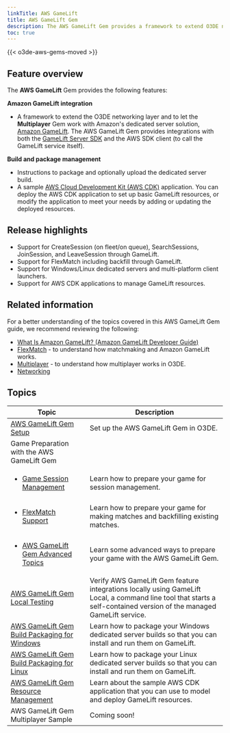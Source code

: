 ```yaml
---
linkTitle: AWS GameLift
title: AWS GameLift Gem
description: The AWS GameLift Gem provides a framework to extend O3DE networking layer and Multiplayer Gem to work with Amazon GameLift.
toc: true
---
```


{{< o3de-aws-gems-moved >}}

## Feature overview
The **AWS GameLift** Gem provides the following features:

**Amazon GameLift integration**
- A framework to extend the O3DE networking layer and to let the **Multiplayer** Gem work with Amazon's dedicated server solution, [Amazon GameLift](https://docs.aws.amazon.com/gamelift/latest/developerguide/gamelift-intro.html). The AWS GameLift Gem provides integrations with both the [GameLift Server SDK](https://docs.aws.amazon.com/gamelift/latest/developerguide/gamelift-supported.html#gamelift-supported-servers) and the AWS SDK client (to call the GameLift service itself).

**Build and package management**
- Instructions to package and optionally upload the dedicated server build.
- A sample [AWS Cloud Development Kit (AWS CDK)](https://docs.aws.amazon.com/cdk/v2/guide/home.html) application. You can deploy the AWS CDK application to set up basic GameLift resources, or modify the application to meet your needs by adding or updating the deployed resources.

## Release highlights

- Support for CreateSession (on fleet/on queue), SearchSessions, JoinSession, and LeaveSession through GameLift.
- Support for FlexMatch including backfill through GameLift.
- Support for Windows/Linux dedicated servers and multi-platform client launchers.
- Support for AWS CDK applications to manage GameLift resources.


## Related information

For a better understanding of the topics covered in this AWS GameLift Gem guide, we recommend reviewing the following:
- [What Is Amazon GameLift? (Amazon GameLift Developer Guide)](https://docs.aws.amazon.com/gamelift/latest/developerguide/gamelift-intro.html)
- [FlexMatch](https://docs.aws.amazon.com/gamelift/latest/flexmatchguide/match-intro.html) - to understand how matchmaking and Amazon GameLift works.
- [Multiplayer](/docs/user-guide/networking/multiplayer/) - to understand how multiplayer works in O3DE.
- [Networking](/docs/user-guide/networking/)


## Topics

| Topic | Description |
| - | - |
| [AWS GameLift Gem Setup](gem-setup/) | Set up the AWS GameLift Gem in O3DE. |
| Game Preparation with the AWS GameLift Gem |  |
| <ul><li> [Game Session Management](session-management/)</li></ul>| Learn how to prepare your game for session management. |
| <ul><li> [FlexMatch Support](flexmatch/) </li></ul>| Learn how to prepare your game for making matches and backfilling existing matches. |
| <ul><li> [AWS GameLift Gem Advanced Topics](advanced-topics/) </li></ul>| Learn some advanced ways to prepare your game with the AWS GameLift Gem. |
| [AWS GameLift Gem Local Testing](local-testing/) | Verify AWS GameLift Gem feature integrations locally using GameLift Local, a command line tool that starts a self-contained version of the managed GameLift service. |
| [AWS GameLift Gem Build Packaging for Windows](build-packaging-for-windows/) | Learn how to package your Windows dedicated server builds so that you can install and run them on GameLift. |
| [AWS GameLift Gem Build Packaging for Linux](build-packaging-for-linux/) | Learn how to package your Linux dedicated server builds so that you can install and run them on GameLift. |
| [AWS GameLift Gem Resource Management](resource-management/) | Learn about the sample AWS CDK application that you can use to model and deploy GameLift resources. |
| AWS GameLift Gem Multiplayer Sample | Coming soon! |
